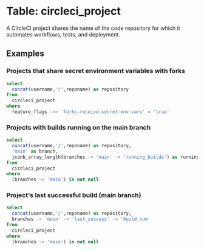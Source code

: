 # Table: circleci_project

A CircleCI project shares the name of the code repository for which it automates workflows, tests, and deployment.

## Examples

### Projects that share secret environment variables with forks

```sql
select
  concat(username,'/',reponame) as repository
from
  circleci_project
where
  feature_flags ->> 'forks-receive-secret-env-vars' = 'true'
```

### Projects with builds running on the main branch

```sql
select
  concat(username,'/',reponame) as repository,
  'main' as branch,
  jsonb_array_length(branches -> 'main' -> 'running_builds') as running_builds
from
  circleci_project
where
  (branches -> 'main') is not null
```

### Project's last successful build (main branch)

```sql
select
  concat(username,'/',reponame) as repository,
  branches -> 'main' -> 'last_success' -> 'build_num'
from
  circleci_project
where
  (branches -> 'main') is not null
```
